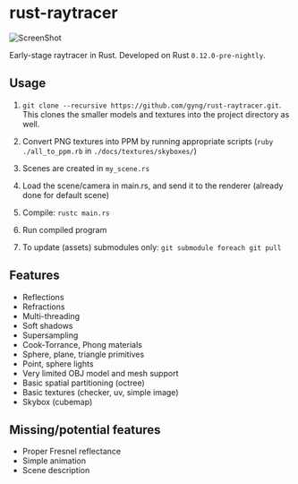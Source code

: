 rust-raytracer
==============

![ScreenShot](https://raw.githubusercontent.com/gyng/rust-raytracer/master/docs/sample_render.png)

Early-stage raytracer in Rust. Developed on Rust `0.12.0-pre-nightly`.

## Usage

1. `git clone --recursive https://github.com/gyng/rust-raytracer.git`. This clones the smaller models and textures into the project directory as well.
2. Convert PNG textures into PPM by running appropriate scripts (`ruby ./all_to_ppm.rb` in `./docs/textures/skyboxes/`)
3. Scenes are created in `my_scene.rs`
4. Load the scene/camera in main.rs, and send it to the renderer (already done for default scene)
5. Compile: `rustc main.rs`
6. Run compiled program

7. To update (assets) submodules only: `git submodule foreach git pull`

## Features

* Reflections
* Refractions
* Multi-threading
* Soft shadows
* Supersampling
* Cook-Torrance, Phong materials
* Sphere, plane, triangle primitives
* Point, sphere lights
* Very limited OBJ model and mesh support
* Basic spatial partitioning (octree)
* Basic textures (checker, uv, simple image)
* Skybox (cubemap)

## Missing/potential features

* Proper Fresnel reflectance
* Simple animation
* Scene description
